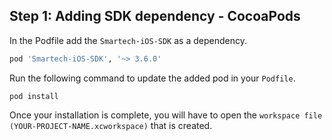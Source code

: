 ## Step 1: Adding SDK dependency - CocoaPods
In the Podfile add the `Smartech-iOS-SDK` as a dependency.
```ruby
pod 'Smartech-iOS-SDK', '~> 3.6.0'
```
Run the following command to update the added pod in your `Podfile`.

```
pod install
```
Once your installation is complete, you will have to open the `workspace file (YOUR-PROJECT-NAME.xcworkspace)` that is created.
